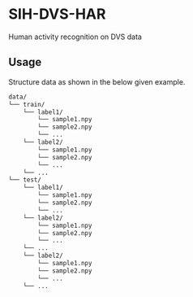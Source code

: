 # SIH-DVS-HAR

Human activity recognition on DVS data

## Usage

Structure data as shown in the below given example.

```bash
data/
└── train/
	└── label1/
		└── sample1.npy
		└── sample2.npy
		└── ...
	└── label2/
		└── sample1.npy
		└── sample2.npy
		└── ...
	└── ...
└── test/
	└── label1/
		└── sample1.npy
		└── sample2.npy
		└── ...
	└── label2/
		└── sample1.npy
		└── sample2.npy
		└── ...		
	└── ...
	└── label2/
		└── sample1.npy		
		└── sample2.npy
		└── ...
	└── ...
```